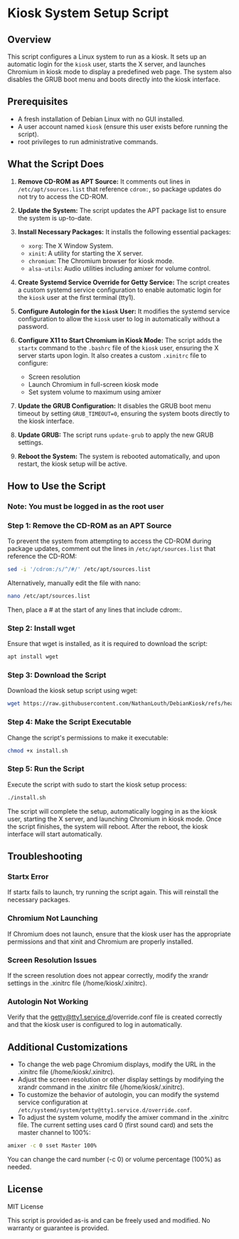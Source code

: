 # Kiosk System Setup Script

## Overview
This script configures a Linux system to run as a kiosk. It sets up an automatic login for the `kiosk` user, starts the X server, and launches Chromium in kiosk mode to display a predefined web page. The system also disables the GRUB boot menu and boots directly into the kiosk interface.

## Prerequisites
- A fresh installation of Debian Linux with no GUI installed.
- A user account named `kiosk` (ensure this user exists before running the script).
- root privileges to run administrative commands.

## What the Script Does
1. **Remove CD-ROM as APT Source:**
   It comments out lines in `/etc/apt/sources.list` that reference `cdrom:`, so package updates do not try to access the CD-ROM.

2. **Update the System:**
   The script updates the APT package list to ensure the system is up-to-date.

3. **Install Necessary Packages:**
   It installs the following essential packages:
   - `xorg`: The X Window System.
   - `xinit`: A utility for starting the X server.
   - `chromium`: The Chromium browser for kiosk mode.
   - `alsa-utils`: Audio utilities including amixer for volume control.

4. **Create Systemd Service Override for Getty Service:**
   The script creates a custom systemd service configuration to enable automatic login for the `kiosk` user at the first terminal (tty1).

5. **Configure Autologin for the `kiosk` User:**
   It modifies the systemd service configuration to allow the `kiosk` user to log in automatically without a password.

6. **Configure X11 to Start Chromium in Kiosk Mode:**
   The script adds the `startx` command to the `.bashrc` file of the `kiosk` user, ensuring the X server starts upon login. It also creates a custom `.xinitrc` file to configure:
   - Screen resolution
   - Launch Chromium in full-screen kiosk mode
   - Set system volume to maximum using amixer

7. **Update the GRUB Configuration:**
   It disables the GRUB boot menu timeout by setting `GRUB_TIMEOUT=0`, ensuring the system boots directly to the kiosk interface.

8. **Update GRUB:**
   The script runs `update-grub` to apply the new GRUB settings.

9. **Reboot the System:**
   The system is rebooted automatically, and upon restart, the kiosk setup will be active.

## How to Use the Script

### Note: You must be logged in as the root user

### Step 1: Remove the CD-ROM as an APT Source
To prevent the system from attempting to access the CD-ROM during package updates, comment out the lines in `/etc/apt/sources.list` that reference the CD-ROM:

```bash
sed -i '/cdrom:/s/^/#/' /etc/apt/sources.list
```

Alternatively, manually edit the file with nano:

```bash
nano /etc/apt/sources.list
```

Then, place a # at the start of any lines that include cdrom:.

### Step 2: Install wget

Ensure that wget is installed, as it is required to download the script:

```bash
apt install wget
```

### Step 3: Download the Script

Download the kiosk setup script using wget:

```bash
wget https://raw.githubusercontent.com/NathanLouth/DebianKiosk/refs/heads/main/install.sh
```

### Step 4: Make the Script Executable

Change the script's permissions to make it executable:

```bash
chmod +x install.sh
```

### Step 5: Run the Script

Execute the script with sudo to start the kiosk setup process:

```bash
./install.sh
```

The script will complete the setup, automatically logging in as the kiosk user, starting the X server, and launching Chromium in kiosk mode. Once the script finishes, the system will reboot. After the reboot, the kiosk interface will start automatically.

## Troubleshooting

### Startx Error
If startx fails to launch, try running the script again. This will reinstall the necessary packages.

### Chromium Not Launching
If Chromium does not launch, ensure that the kiosk user has the appropriate permissions and that xinit and Chromium are properly installed.

### Screen Resolution Issues
If the screen resolution does not appear correctly, modify the xrandr settings in the .xinitrc file (/home/kiosk/.xinitrc).

### Autologin Not Working
Verify that the getty@tty1.service.d/override.conf file is created correctly and that the kiosk user is configured to log in automatically.

## Additional Customizations

* To change the web page Chromium displays, modify the URL in the .xinitrc file (/home/kiosk/.xinitrc).
* Adjust the screen resolution or other display settings by modifying the xrandr command in the .xinitrc file (/home/kiosk/.xinitrc).
* To customize the behavior of autologin, you can modify the systemd service configuration at `/etc/systemd/system/getty@tty1.service.d/override.conf`.
* To adjust the system volume, modify the amixer command in the .xinitrc file. The current setting uses card 0 (first sound card) and sets the master channel to 100%:
```bash
amixer -c 0 sset Master 100%
```
You can change the card number (-c 0) or volume percentage (100%) as needed.

## License
MIT License

This script is provided as-is and can be freely used and modified. No warranty or guarantee is provided.
